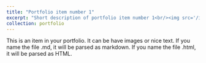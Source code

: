 ```yaml
---
title: "Portfolio item number 1"
excerpt: "Short description of portfolio item number 1<br/><img src='/images/IFaceUV.png'>"
collection: portfolio
---
```


This is an item in your portfolio. It can be have images or nice text. If you name the file .md, it will be parsed as markdown. If you name the file .html, it will be parsed as HTML. 
